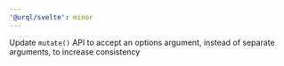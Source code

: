 ```yaml
---
'@urql/svelte': minor
---
```


Update `mutate()` API to accept an options argument, instead of separate arguments, to increase consistency
